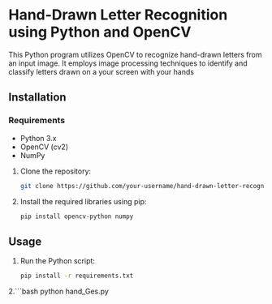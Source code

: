 # Hand-Drawn Letter Recognition using Python and OpenCV

This Python program utilizes OpenCV to recognize hand-drawn letters from an input image. It employs image processing techniques to identify and classify letters drawn on a your screen with your hands 

## Installation

### Requirements
- Python 3.x
- OpenCV (cv2)
- NumPy

1. Clone the repository:
    ```bash
    git clone https://github.com/your-username/hand-drawn-letter-recognition.git
    ```

2. Install the required libraries using pip:
    ```bash
    pip install opencv-python numpy
    ```

## Usage

1. Run the Python script:
    ```bash
    pip install -r requirements.txt

    ```
2.```bash
    python hand_Ges.py

```